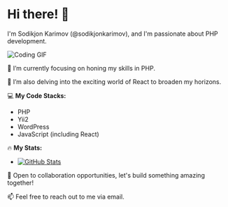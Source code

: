 # Hi there! 👋

I'm Sodikjon Karimov (@sodikjonkarimov), and I'm passionate about PHP development.

![Coding GIF](https://media.giphy.com/media/ZVik7pBtu9dNS/giphy.gif)

👀 I’m currently focusing on honing my skills in PHP.

🌱 I’m also delving into the exciting world of React to broaden my horizons.

💻 **My Code Stacks:**
- PHP
- Yii2
- WordPress
- JavaScript (including React)

🔥 **My Stats:**
- [![GitHub Stats](https://github-readme-stats.vercel.app/api?username=sodikjonkarimov&show_icons=true&count_private=true&hide=contribs)](https://github.com/sodikjonkarimov)

💞️ Open to collaboration opportunities, let's build something amazing together!

📫 Feel free to reach out to me via email.

<!---
sodikjonkarimov/sodikjonkarimov is a ✨ special ✨ repository because its `README.md` (this file) appears on your GitHub profile.
You can click the Preview link to take a look at your changes.
--->

